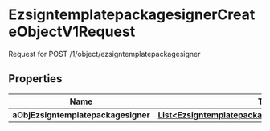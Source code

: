 

# EzsigntemplatepackagesignerCreateObjectV1Request

Request for POST /1/object/ezsigntemplatepackagesigner

## Properties

| Name | Type | Description | Notes |
|------------ | ------------- | ------------- | -------------|
|**aObjEzsigntemplatepackagesigner** | [**List&lt;EzsigntemplatepackagesignerRequestCompound&gt;**](EzsigntemplatepackagesignerRequestCompound.md) |  |  |



